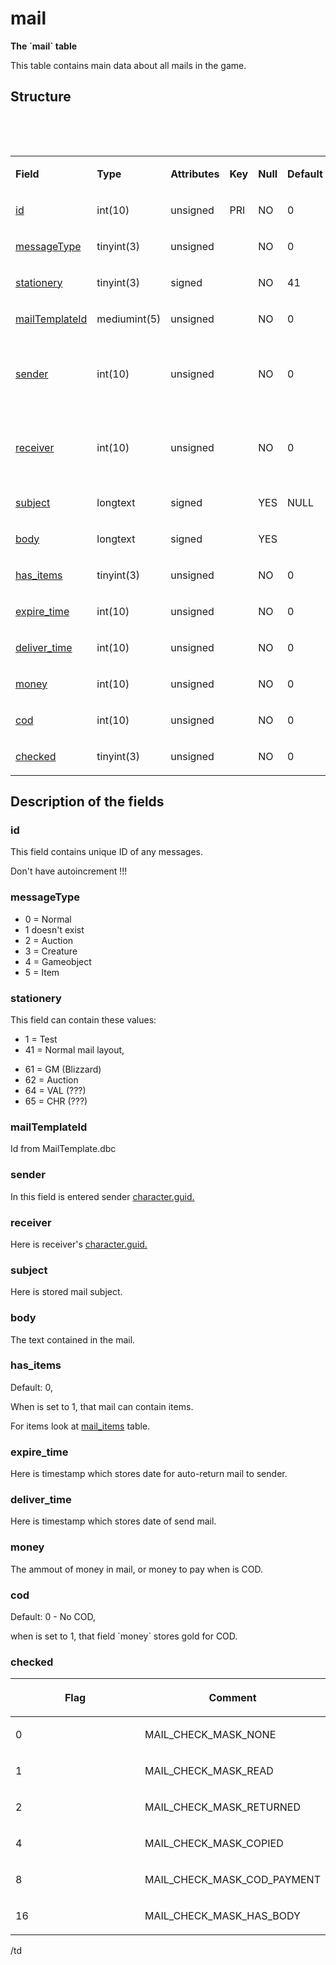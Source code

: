 # mail


**The \`mail\` table**

This table contains main data about all mails in the game.

## Structure

 

 

<table>
<colgroup>
<col width="12%" />
<col width="12%" />
<col width="12%" />
<col width="12%" />
<col width="12%" />
<col width="12%" />
<col width="12%" />
<col width="12%" />
</colgroup>
<tbody>
<tr class="odd">
<td><p><strong>Field</strong></p></td>
<td><p><strong>Type</strong></p></td>
<td><p><strong>Attributes</strong></p></td>
<td><p><strong>Key</strong></p></td>
<td><p><strong>Null</strong></p></td>
<td><p><strong>Default</strong></p></td>
<td><p><strong>Extra</strong></p></td>
<td><p><strong>Comment</strong></p></td>
</tr>
<tr class="even">
<td><p><a href="#id">id</a></p></td>
<td><p>int(10)</p></td>
<td><p>unsigned</p></td>
<td><p>PRI</p></td>
<td><p>NO</p></td>
<td><p>0</p></td>
<td><p> </p></td>
<td><p>Identifier</p></td>
</tr>
<tr class="odd">
<td><p><a href="#messagetype">messageType</a></p></td>
<td><p>tinyint(3)</p></td>
<td><p>unsigned</p></td>
<td><p> </p></td>
<td><p>NO</p></td>
<td><p>0</p></td>
<td><p> </p></td>
<td><p> </p></td>
</tr>
<tr class="even">
<td><p><a href="#stationery">stationery</a></p></td>
<td><p>tinyint(3)</p></td>
<td><p>signed</p></td>
<td><p> </p></td>
<td><p>NO</p></td>
<td><p>41</p></td>
<td><p> </p></td>
<td><p> </p></td>
</tr>
<tr class="odd">
<td><p><a href="#mailtemplateid_x">mailTemplateId</a></p></td>
<td><p>mediumint(5)</p></td>
<td><p>unsigned</p></td>
<td><p> </p></td>
<td><p>NO</p></td>
<td><p>0</p></td>
<td><p> </p></td>
<td><p> </p></td>
</tr>
<tr class="even">
<td><p><a href="#sender">sender</a></p></td>
<td><p>int(10)</p></td>
<td><p>unsigned</p></td>
<td><p> </p></td>
<td><p>NO</p></td>
<td><p>0</p></td>
<td><p> </p></td>
<td><p>Character Global Unique Identifier</p></td>
</tr>
<tr class="odd">
<td><p><a href="#receiver">receiver</a></p></td>
<td><p>int(10)</p></td>
<td><p>unsigned</p></td>
<td><p> </p></td>
<td><p>NO</p></td>
<td><p>0</p></td>
<td><p> </p></td>
<td><p>Character Global Unique Identifier</p></td>
</tr>
<tr class="even">
<td><p><a href="#subject">subject</a></p></td>
<td><p>longtext</p></td>
<td><p>signed</p></td>
<td><p> </p></td>
<td><p>YES</p></td>
<td><p>NULL</p></td>
<td><p> </p></td>
<td><p> </p></td>
</tr>
<tr class="odd">
<td><p><a href="#body">body</a></p></td>
<td><p>longtext</p></td>
<td><p>signed</p></td>
<td><p> </p></td>
<td><p>YES</p></td>
<td> </td>
<td> </td>
<td> </td>
</tr>
<tr class="even">
<td><p><a href="#has_items">has_items</a></p></td>
<td><p>tinyint(3)</p></td>
<td><p>unsigned</p></td>
<td> </td>
<td><p>NO</p></td>
<td><p>0</p></td>
<td> </td>
<td> </td>
</tr>
<tr class="odd">
<td><p><a href="#expire_time">expire_time</a></p></td>
<td><p>int(10)</p></td>
<td><p>unsigned</p></td>
<td> </td>
<td><p>NO</p></td>
<td><p>0</p></td>
<td> </td>
<td> </td>
</tr>
<tr class="even">
<td><p><a href="#deliver_time">deliver_time</a></p></td>
<td><p>int(10)</p></td>
<td><p>unsigned</p></td>
<td> </td>
<td><p>NO</p></td>
<td><p>0</p></td>
<td> </td>
<td> </td>
</tr>
<tr class="odd">
<td><p><a href="#money">money</a></p></td>
<td><p>int(10)</p></td>
<td><p>unsigned</p></td>
<td> </td>
<td><p>NO</p></td>
<td><p>0</p></td>
<td> </td>
<td> </td>
</tr>
<tr class="even">
<td><p><a href="#cod">cod</a></p></td>
<td><p>int(10)</p></td>
<td><p>unsigned</p></td>
<td> </td>
<td><p>NO</p></td>
<td><p>0</p></td>
<td> </td>
<td> </td>
</tr>
<tr class="odd">
<td><p><a href="#checked">checked</a></p></td>
<td><p>tinyint(3)</p></td>
<td><p>unsigned</p></td>
<td> </td>
<td><p>NO</p></td>
<td><p>0</p></td>
<td> </td>
<td> </td>
</tr>
</tbody>
</table>

## Description of the fields

### id

This field contains unique ID of any messages.

Don't have autoincrement !!!

### messageType

-   0 = Normal
-   1 doesn't exist
-   2 = Auction
-   3 = Creature
-   4 = Gameobject
-   5 = Item

### stationery

This field can contain these values:

-   1 = Test
-   41 = Normal mail layout,

<!-- -->

-   61 = GM (Blizzard)
-   62 = Auction
-   64 = VAL (???)
-   65 = CHR (???)

### mailTemplateId

Id from MailTemplate.dbc

### sender

In this field is entered sender [character.guid.](2129969.html#characters(table)-guid)

### receiver

Here is receiver's [character.guid.](2129969.html#characters(table)-guid)

### subject

Here is stored mail subject.

### body

The text contained in the mail.

### has\_items

Default: 0,

When is set to 1, that mail can contain items.

For items look at [mail\_items](mail_items) table.

### expire\_time

Here is timestamp which stores date for auto-return mail to sender.

### deliver\_time

Here is timestamp which stores date of send mail.

### money

The ammout of money in mail, or money to pay when is COD.

### cod

Default: 0 - No COD,

when is set to 1, that field \`money\` stores gold for COD.

### checked

<table>
<colgroup>
<col width="50%" />
<col width="50%" />
</colgroup>
<thead>
<tr class="header">
<th><p>Flag</p></th>
<th><p>Comment</p></th>
</tr>
</thead>
<tbody>
<tr class="odd">
<td><p>0</p></td>
<td><p>MAIL_CHECK_MASK_NONE</p></td>
</tr>
<tr class="even">
<td><p>1</p></td>
<td><p>MAIL_CHECK_MASK_READ</p></td>
</tr>
<tr class="odd">
<td><p>2</p></td>
<td><p>MAIL_CHECK_MASK_RETURNED</p></td>
</tr>
<tr class="even">
<td><p>4</p></td>
<td><p>MAIL_CHECK_MASK_COPIED</p></td>
</tr>
<tr class="odd">
<td><p>8</p></td>
<td><p>MAIL_CHECK_MASK_COD_PAYMENT</p></td>
</tr>
<tr class="even">
<td><p>16</p></td>
<td><p>MAIL_CHECK_MASK_HAS_BODY</p></td>
</tr>
</tbody>
</table>

/td
